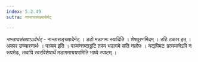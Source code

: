 ```yaml
---
index: 5.2.49
sutra: नान्तादसंख्यादेर्मट्

---
```

_नान्तादसंख्याऽऽदेर्मट्_ - नान्तासङ्ख्यादेर्मट् । डटो मडागमः स्यादिति । शेषपूरणमिदम् । डटि टकार इत् । अकार उच्चारणार्थः । पञ्चम इति । पञ्चन्शब्दाड्डटि तस्य भडागमे सति नलोपः । यद्यपिमटः प्रत्ययत्वेऽपि न रूपभेदः, तथापि स्वरविशेषार्थं मडागमाश्रयणमिति भाष्ये स्पष्टम् ।